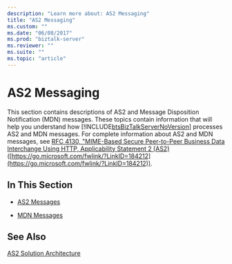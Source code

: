 ```yaml
---
description: "Learn more about: AS2 Messaging"
title: "AS2 Messaging"
ms.custom: ""
ms.date: "06/08/2017"
ms.prod: "biztalk-server"
ms.reviewer: ""
ms.suite: ""
ms.topic: "article"
---
```

# AS2 Messaging
This section contains descriptions of AS2 and Message Disposition Notification (MDN) messages. These topics contain information that will help you understand how [!INCLUDE[btsBizTalkServerNoVersion](../includes/btsbiztalkservernoversion-md.md)] processes AS2 and MDN messages. For complete information about AS2 and MDN messages, see [RFC 4130, "MIME-Based Secure Peer-to-Peer Business Data Interchange Using HTTP, Applicability Statement 2 (AS2)](https://go.microsoft.com/fwlink/?LinkID=184212) ([https://go.microsoft.com/fwlink/?LinkID=184212](https://go.microsoft.com/fwlink/?LinkID=184212)).

## In This Section

-   [AS2 Messages](../core/as2-messages.md)

-   [MDN Messages](../core/mdn-messages.md)

## See Also
 [AS2 Solution Architecture](../core/as2-solution-architecture.md)
